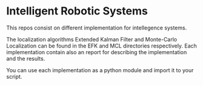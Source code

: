 # Intelligent Robotic Systems

This repos consist on different implementation for intellegence 
systems.

The localization algorithms Extended Kalman Filter and Monte-Carlo Localization
can be found in the EFK and MCL directories respectively.
Each implementation contain also an report for describing the
implementation and the results.

You can use each implementation as a python module and import it to
your script.  